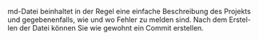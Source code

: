 md-Datei beinhaltet in der Regel eine einfache Beschreibung des
Projekts und gegebenenfalls, wie und wo Fehler zu melden sind. Nach dem Erstel-
len der Datei können Sie wie gewohnt ein Commit erstellen.